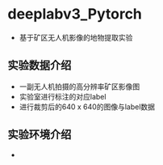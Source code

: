 # deeplabv3_Pytorch
- 基于矿区无人机影像的地物提取实验
## 实验数据介绍
- 一副无人机拍摄的高分辨率矿区影像图
- 实验室进行标注的对应label
- 进行裁剪后的640 x 640的图像与label数据
 ## 实验环境介绍
 - 
